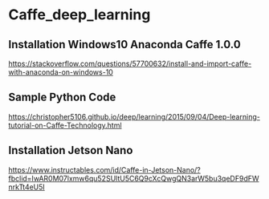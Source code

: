 # Caffe_deep_learning
## Installation Windows10 Anaconda Caffe 1.0.0
https://stackoverflow.com/questions/57700632/install-and-import-caffe-with-anaconda-on-windows-10
## Sample Python Code
https://christopher5106.github.io/deep/learning/2015/09/04/Deep-learning-tutorial-on-Caffe-Technology.html
## Installation Jetson Nano
https://www.instructables.com/id/Caffe-in-Jetson-Nano/?fbclid=IwAR0M07lxmw6qu52SUltU5C6Q9cXcQwgQN3arW5bu3qeDF9dFWnrkTt4eU5I
